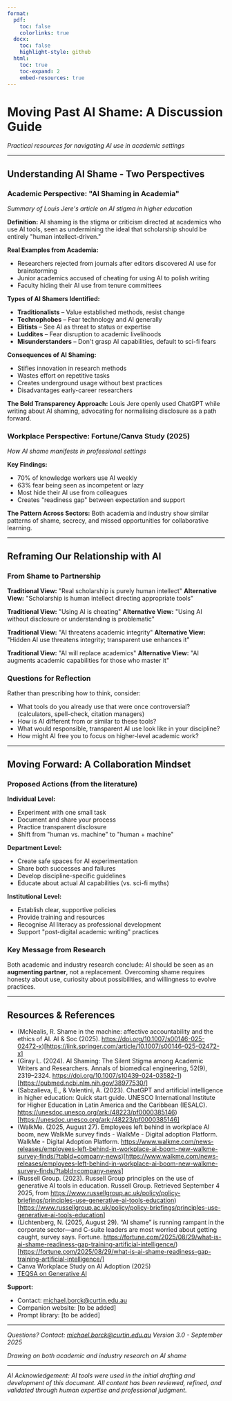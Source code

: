 ```yaml
---
format: 
  pdf:
    toc: false
    colorlinks: true
  docx:
    toc: false
    highlight-style: github
  html:
    toc: true
    toc-expand: 2
    embed-resources: true
---
```


# Moving Past AI Shame: A Discussion Guide
*Practical resources for navigating AI use in academic settings*

---

## Understanding AI Shame - Two Perspectives

### Academic Perspective: "AI Shaming in Academia"
*Summary of Louis Jere's article on AI stigma in higher education*

**Definition:** AI shaming is the stigma or criticism directed at academics who use AI tools, seen as undermining the ideal that scholarship should be entirely "human intellect-driven."

**Real Examples from Academia:**
- Researchers rejected from journals after editors discovered AI use for brainstorming
- Junior academics accused of cheating for using AI to polish writing
- Faculty hiding their AI use from tenure committees

**Types of AI Shamers Identified:**
- **Traditionalists** – Value established methods, resist change
- **Technophobes** – Fear technology and AI generally
- **Elitists** – See AI as threat to status or expertise
- **Luddites** – Fear disruption to academic livelihoods
- **Misunderstanders** – Don't grasp AI capabilities, default to sci-fi fears

**Consequences of AI Shaming:**
- Stifles innovation in research methods
- Wastes effort on repetitive tasks
- Creates underground usage without best practices
- Disadvantages early-career researchers

**The Bold Transparency Approach:**
Louis Jere openly used ChatGPT while writing about AI shaming, advocating for normalising disclosure as a path forward.

### Workplace Perspective: Fortune/Canva Study (2025)
*How AI shame manifests in professional settings*

**Key Findings:**
- 70% of knowledge workers use AI weekly
- 63% fear being seen as incompetent or lazy
- Most hide their AI use from colleagues
- Creates "readiness gap" between expectation and support

**The Pattern Across Sectors:**
Both academia and industry show similar patterns of shame, secrecy, and missed opportunities for collaborative learning.

---

## Reframing Our Relationship with AI

### From Shame to Partnership

**Traditional View:** "Real scholarship is purely human intellect"
**Alternative View:** "Scholarship is human intellect directing appropriate tools"

**Traditional View:** "Using AI is cheating"
**Alternative View:** "Using AI without disclosure or understanding is problematic"

**Traditional View:** "AI threatens academic integrity"
**Alternative View:** "Hidden AI use threatens integrity; transparent use enhances it"

**Traditional View:** "AI will replace academics"
**Alternative View:** "AI augments academic capabilities for those who master it"

### Questions for Reflection
Rather than prescribing how to think, consider:
- What tools do you already use that were once controversial? (calculators, spell-check, citation managers)
- How is AI different from or similar to these tools?
- What would responsible, transparent AI use look like in your discipline?
- How might AI free you to focus on higher-level academic work?

---

## Moving Forward: A Collaboration Mindset

### Proposed Actions (from the literature)

**Individual Level:**
- Experiment with one small task
- Document and share your process
- Practice transparent disclosure
- Shift from "human vs. machine" to "human + machine"

**Department Level:**
- Create safe spaces for AI experimentation
- Share both successes and failures
- Develop discipline-specific guidelines
- Educate about actual AI capabilities (vs. sci-fi myths)

**Institutional Level:**
- Establish clear, supportive policies
- Provide training and resources
- Recognise AI literacy as professional development
- Support "post-digital academic writing" practices

### Key Message from Research

Both academic and industry research conclude: AI should be seen as an **augmenting partner**, not a replacement. Overcoming shame requires honesty about use, curiosity about possibilities, and willingness to evolve practices.

---

## Resources & References

- (McNealis, R. Shame in the machine: affective accountability and the ethics of AI. AI & Soc (2025). https://doi.org/10.1007/s00146-025-02472-x)[https://link.springer.com/article/10.1007/s00146-025-02472-x]
- (Giray L. (2024). AI Shaming: The Silent Stigma among Academic Writers and Researchers. Annals of biomedical engineering, 52(9), 2319–2324. https://doi.org/10.1007/s10439-024-03582-1)[https://pubmed.ncbi.nlm.nih.gov/38977530/]
- (Sabzalieva, E., & Valentini, A. (2023). ChatGPT and artificial intelligence in higher education: Quick start guide. UNESCO International Institute for Higher Education in Latin America and the Caribbean (IESALC). https://unesdoc.unesco.org/ark:/48223/pf0000385146)[https://unesdoc.unesco.org/ark:/48223/pf0000385146]
- (WalkMe. (2025, August 27). Employees left behind in workplace AI boom, new WalkMe survey finds - WalkMe - Digital adoption Platform. WalkMe - Digital Adoption Platform. https://www.walkme.com/news-releases/employees-left-behind-in-workplace-ai-boom-new-walkme-survey-finds/?tabId=company-news)[https://www.walkme.com/news-releases/employees-left-behind-in-workplace-ai-boom-new-walkme-survey-finds/?tabId=company-news]
- (Russell Group. (2023). Russell Group principles on the use of generative AI tools in education. Russell Group. Retrieved September 4 2025, from https://www.russellgroup.ac.uk/policy/policy-briefings/principles-use-generative-ai-tools-education)[https://www.russellgroup.ac.uk/policy/policy-briefings/principles-use-generative-ai-tools-education]
- (Lichtenberg, N. (2025, August 29). “AI shame” is running rampant in the corporate sector—and C-suite leaders are most worried about getting caught, survey says. Fortune. https://fortune.com/2025/08/29/what-is-ai-shame-readiness-gap-training-artificial-intelligence/)[https://fortune.com/2025/08/29/what-is-ai-shame-readiness-gap-training-artificial-intelligence/]
- Canva Workplace Study on AI Adoption (2025)
- [TEQSA on Generative AI](https://www.teqsa.gov.au/guides-resources/higher-education-good-practice-hub/gen-ai-knowledge-hub)

**Support:**
- Contact: michael.borck@curtin.edu.au
- Companion website: [to be added]
- Prompt library: [to be added]

---

*Questions? Contact: michael.borck@curtin.edu.au*
*Version 3.0 - September 2025*

*Drawing on both academic and industry research on AI shame*

---
*AI Acknowledgement: AI tools were used in the initial drafting and development of this document. All content has been reviewed, refined, and validated through human expertise and professional judgment.*